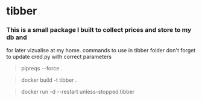 # tibber

### This is a small package I built to collect prices and store to my db and
for later vizualise at my home.
commands to use in tibber folder
don't forget to update cred.py with correct parameters

>pipreqs --force . 

>docker build -t tibber .

>docker run -d --restart unless-stopped tibber


